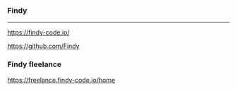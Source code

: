 ### Findy 
---
https://findy-code.io/

https://github.com/Findy

### Findy fleelance
https://freelance.findy-code.io/home



```
```

```
```

```
```

